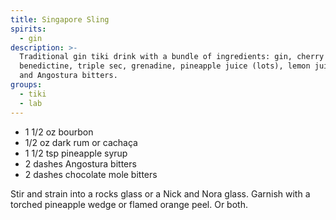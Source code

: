 ```yaml
---
title: Singapore Sling
spirits:
  - gin
description: >-
  Traditional gin tiki drink with a bundle of ingredients: gin, cherry liqueur,
  benedictine, triple sec, grenadine, pineapple juice (lots), lemon juice,
  and Angostura bitters.
groups:
  - tiki
  - lab
---
```


- 1 1/2 oz bourbon
- 1/2 oz dark rum or cachaça
- 1 1/2 tsp pineapple syrup
- 2 dashes Angostura bitters
- 2 dashes chocolate mole bitters

Stir and strain into a rocks glass or a Nick and Nora glass.  Garnish
with a torched pineapple wedge or flamed orange peel.  Or both.
